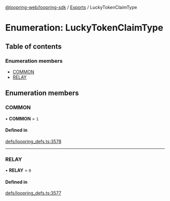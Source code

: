 [@loopring-web/loopring-sdk](../README.md) / [Exports](../modules.md) / LuckyTokenClaimType

# Enumeration: LuckyTokenClaimType

## Table of contents

### Enumeration members

- [COMMON](LuckyTokenClaimType.md#common)
- [RELAY](LuckyTokenClaimType.md#relay)

## Enumeration members

### COMMON

• **COMMON** = `1`

#### Defined in

[defs/loopring_defs.ts:3578](https://github.com/Loopring/loopring_sdk/blob/81e0b16/src/defs/loopring_defs.ts#L3578)

___

### RELAY

• **RELAY** = `0`

#### Defined in

[defs/loopring_defs.ts:3577](https://github.com/Loopring/loopring_sdk/blob/81e0b16/src/defs/loopring_defs.ts#L3577)

